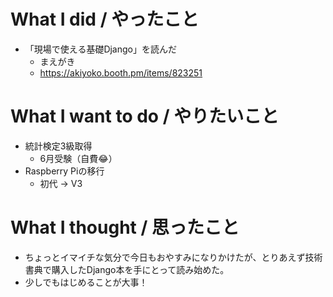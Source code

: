 # What I did / やったこと
- 「現場で使える基礎Django」を読んだ
  - まえがき
  - https://akiyoko.booth.pm/items/823251

# What I want to do / やりたいこと
- 統計検定3級取得
  - 6月受験（自費😂）
- Raspberry Piの移行
  - 初代 → V3

# What I thought / 思ったこと
- ちょっとイマイチな気分で今日もおやすみになりかけたが、とりあえず技術書典で購入したDjango本を手にとって読み始めた。
- 少しでもはじめることが大事！
